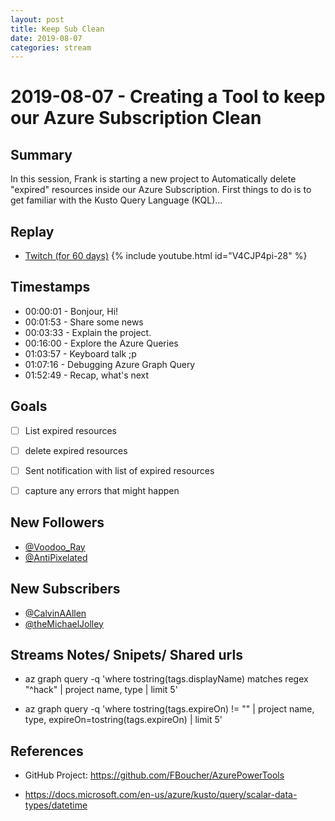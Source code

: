 ```yaml
---
layout: post
title: Keep Sub Clean
date: 2019-08-07
categories: stream
---
```



# 2019-08-07 - Creating a Tool to keep our Azure Subscription Clean

## Summary

In this session, Frank is starting a new project to Automatically delete "expired" resources inside our Azure Subscription. First things to do is to get familiar with the Kusto Query Language (KQL)...

## Replay


- [Twitch (for 60 days)](https://www.twitch.tv/videos/)
{% include youtube.html id="V4CJP4pi-28" %}
<br/><!--more-->


## Timestamps


- 00:00:01 - Bonjour, Hi!
- 00:01:53 - Share some news
- 00:03:33 - Explain the project.
- 00:16:00 - Explore the Azure Queries
- 01:03:57 - Keyboard talk ;p
- 01:07:16 - Debugging Azure Graph Query
- 01:52:49 - Recap, what's next


Goals
-----

- [ ] List expired resources
- [ ] delete expired resources
- [ ] Sent notification with list of expired resources
- [ ] capture any errors that might happen



New Followers
-------------

- [@Voodoo_Ray](https://www.twitch.tv/Voodoo_Ray)
- [@AntiPixelated](https://www.twitch.tv/AntiPixelated)


New Subscribers
---------------

- [@CalvinAAllen](https://www.twitch.tv/CalvinAAllen)
- [@theMichaelJolley](https://www.twitch.tv/theMichaelJolley)



Streams Notes/ Snipets/ Shared urls
-----------------------------------

- az graph query -q 'where tostring(tags.displayName) matches regex "^hack" | project name, type | limit 5'

- az graph query -q 'where tostring(tags.expireOn) != "" | project name, type, expireOn=tostring(tags.expireOn) | limit 5'



References
----------

- GitHub Project: https://github.com/FBoucher/AzurePowerTools

- https://docs.microsoft.com/en-us/azure/kusto/query/scalar-data-types/datetime
